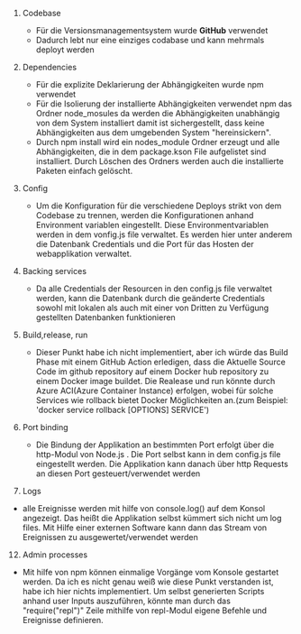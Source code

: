 1. Codebase
    - Für die Versionsmanagementsystem wurde **GitHub** verwendet
    - Dadurch lebt nur eine einziges codabase und kann mehrmals deployt werden
2. Dependencies
    - Für die explizite Deklarierung der Abhängigkeiten wurde npm verwendet
    - Für die Isolierung der installierte Abhängigkeiten verwendet npm das Ordner node_mosules
      da werden die Abhängigkeiten unabhängig von dem System installiert damit ist sichergestellt, dass keine
      Abhängigkeiten aus dem umgebenden System "hereinsickern".
    - Durch npm install wird ein nodes_module Ordner erzeugt und alle Abhängigkeiten, die in dem package.kson File
      aufgelistet sind installiert. Durch Löschen des Ordners werden auch die installierte Paketen einfach gelöscht.
3. Config
    - Um die Konfiguration für die verschiedene Deploys strikt von dem Codebase zu trennen, werden die Konfigurationen
      anhand Environment variablen eingestellt. Diese Environmentvariablen werden in dem vonfig.js file verwaltet. Es
      werden hier unter anderem die Datenbank Credentials und die Port für das Hosten der webapplikation verwaltet.
4. Backing services
    - Da alle Credentials der Resourcen in den config.js file verwaltet werden, kann die Datenbank durch die geänderte
      Credentials sowohl mit lokalen als auch mit einer von Dritten zu Verfügung gestellten Datenbanken funktionieren
5. Build,release, run
    - Dieser Punkt habe ich nicht implementiert, aber ich würde das Build Phase mit einem GitHub Action erledigen, dass
      die Aktuelle Source Code im github repository auf einem Docker hub repository zu einem Docker image buildet. Die
      Realease und run könnte durch Azure ACI(Azure Container Instance) erfolgen, wobei für solche Services wie rollback
      bietet Docker Möglichkeiten an.(zum Beispiel: 'docker service rollback [OPTIONS] SERVICE')
8. Port binding
    - Die Bindung der Applikation an bestimmten Port erfolgt über die http-Modul von Node.js . Die Port selbst kann in
      dem config.js file eingestellt werden. Die Applikation kann danach über http Requests an diesen Port
      gesteuert/verwendet werden

11. Logs
- alle Ereignisse werden mit hilfe von console.log() auf dem Konsol angezeigt. Das heißt die Applikation selbst kümmert
  sich nicht um log files. Mit Hilfe einer externen Software kann dann das Stream von Ereignissen zu
  ausgewertet/verwendet werden
12. Admin processes
- Mit hilfe von npm können einmalige Vorgänge vom Konsole gestartet werden. Da ich es nicht genau weiß wie diese Punkt
  verstanden ist, habe ich hier nichts implementiert. Um selbst generierten Scripts anhand user Inputs auszuführen,
  könnte man durch das "require("repl")" Zeile mithilfe von repl-Modul eigene Befehle und Ereignisse definieren. 